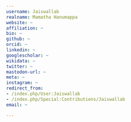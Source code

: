 ```yaml
---
username: Jaiswallab
realname: Mamatha Hanumappa
website: ~
affiliation: ~
bio: ~
github: ~
orcid: ~
linkedin: ~
googlescholar: ~
wikidata: ~
twitter: ~
mastodon-url: ~
meta: ~
instagram: ~
redirect_from:
- /index.php/User:Jaiswallab
- /index.php/Special:Contributions/Jaiswallab
email: ~

---
```


